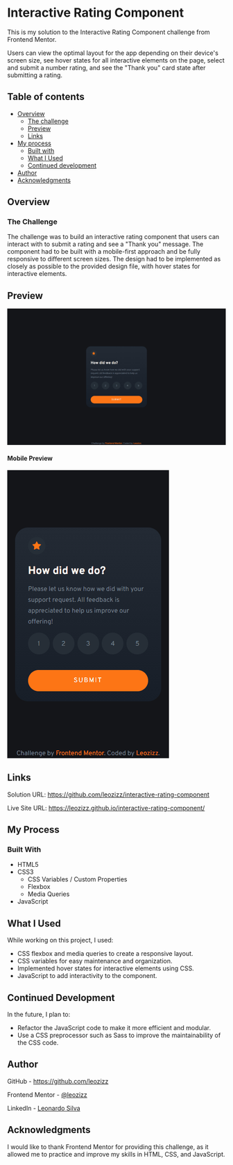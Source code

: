 # Interactive Rating Component
This is my solution to the Interactive Rating Component challenge from Frontend Mentor.

Users can view the optimal layout for the app depending on their device's screen size, see hover states for all interactive elements on the page, select and submit a number rating, and see the "Thank you" card state after submitting a rating.

## Table of contents

- [Overview](#overview)
  - [The challenge](#the-challenge)
  - [Preview](#preview)
  - [Links](#links)
- [My process](#my-process)
  - [Built with](#built-with)
  - [What I Used](#what-i-used)
  - [Continued development](#continued-development)
- [Author](#author)
- [Acknowledgments](#acknowledgments)

## Overview
### The Challenge

The challenge was to build an interactive rating component that users can interact with to submit a rating and see a "Thank you" message. The component had to be built with a mobile-first approach and be fully responsive to different screen sizes. The design had to be implemented as closely as possible to the provided design file, with hover states for interactive elements.

## Preview

![Desktop Preview](./images/README/desktop-preview.gif)


#### Mobile Preview
![Mobile Preview](./images/README/mobile-preview.gif)

## Links

Solution URL: https://github.com/leozizz/interactive-rating-component

Live Site URL: https://leozizz.github.io/interactive-rating-component/

## My Process

### Built With

- HTML5
- CSS3
    - CSS Variables / Custom Properties
    - Flexbox
    - Media Queries
- JavaScript

## What I Used
While working on this project, I used:

- CSS flexbox and media queries to create a responsive layout.
- CSS variables for easy maintenance and organization.
- Implemented hover states for interactive elements using CSS.
- JavaScript to add interactivity to the component.

## Continued Development

In the future, I plan to:

- Refactor the JavaScript code to make it more efficient and modular.
- Use a CSS preprocessor such as Sass to improve the maintainability of the CSS code.

## Author
GitHub - https://github.com/leozizz

Frontend Mentor - [@leozizz](https://www.frontendmentor.io/profile/leozizz)

LinkedIn - [Leonardo Silva](https://www.linkedin.com/in/leozizz/)

## Acknowledgments
I would like to thank Frontend Mentor for providing this challenge, as it allowed me to practice and improve my skills in HTML, CSS, and JavaScript.